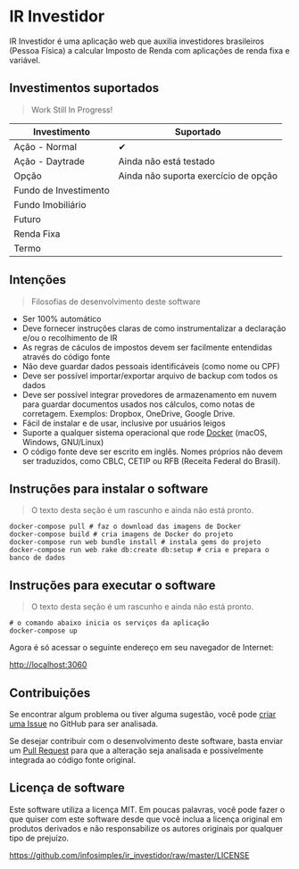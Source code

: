 # IR Investidor

IR Investidor é uma aplicação web que auxilia investidores brasileiros (Pessoa
Física) a calcular Imposto de Renda com aplicações de renda fixa e variável.

## Investimentos suportados

> Work Still In Progress!

|Investimento          |Suportado|
|----------------------|---------|
|Ação - Normal         |&#10004; |
|Ação - Daytrade       | Ainda não está testado |
|Opção                 | Ainda não suporta exercício de opção |
|Fundo de Investimento |         |
|Fundo Imobiliário     |         |
|Futuro                |         |
|Renda Fixa            |         |
|Termo                 |         |


## Intenções

> Filosofias de desenvolvimento deste software

- Ser 100% automático
- Deve fornecer instruções claras de como instrumentalizar a declaração e/ou o
recolhimento de IR
- As regras de cáculos de impostos devem ser facilmente entendidas através do
código fonte
- Não deve guardar dados pessoais identificáveis (como nome ou CPF)
- Deve ser possível importar/exportar arquivo de backup com todos os dados
- Deve ser possível integrar provedores de armazenamento em nuvem para guardar
documentos usados nos cálculos, como notas de corretagem. Exemplos: Dropbox,
OneDrive, Google Drive.
- Fácil de instalar e de usar, inclusive por usuários leigos
- Suporte a qualquer sistema operacional que rode
[Docker](https://docs.docker.com/engine/installation/) (macOS, Windows,
GNU/Linux)
- O código fonte deve ser escrito em inglês. Nomes próprios não devem ser
traduzidos, como CBLC, CETIP ou RFB (Receita Federal do Brasil).


## Instruções para instalar o software

> O texto desta seção é um rascunho e ainda não está pronto.

```shell
docker-compose pull # faz o download das imagens de Docker
docker-compose build # cria imagens de Docker do projeto
docker-compose run web bundle install # instala gems do projeto
docker-compose run web rake db:create db:setup # cria e prepara o banco de dados
```


## Instruções para executar o software

> O texto desta seção é um rascunho e ainda não está pronto.

```shell
# o comando abaixo inicia os serviços da aplicação
docker-compose up
```

Agora é só acessar o seguinte endereço em seu navegador de Internet:

[http://localhost:3060](http://localhost:3060/)


## Contribuições

Se encontrar algum problema ou tiver alguma sugestão, você pode
[criar uma Issue](https://github.com/infosimples/ir_investidor/issues/new) no GitHub
para ser analisada.

Se desejar contribuir com o desenvolvimento deste software, basta enviar um
[Pull Request](https://github.com/infosimples/ir_investidor/pulls) para que a
alteração seja analisada e possivelmente integrada ao código fonte original.


## Licença de software

Este software utiliza a licença MIT. Em poucas palavras, você pode fazer o que
quiser com este software desde que você inclua a licença original em produtos
derivados e não responsabilize os autores originais por qualquer tipo de
prejuízo.

https://github.com/infosimples/ir_investidor/raw/master/LICENSE
